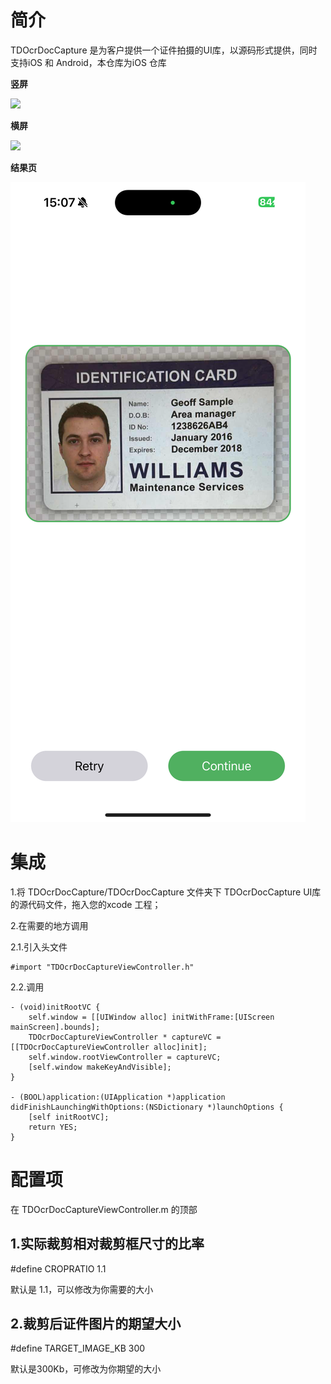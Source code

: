 # 简介

TDOcrDocCapture 是为客户提供一个证件拍摄的UI库，以源码形式提供，同时支持iOS 和 Android，本仓库为iOS 仓库

**竖屏**

![](./pic/portrait.PNG)

**横屏**

![](./pic/landscape.PNG)

**结果页**

![](./pic/result.PNG)


# 集成

1.将 TDOcrDocCapture/TDOcrDocCapture 文件夹下 TDOcrDocCapture UI库的源代码文件，拖入您的xcode 工程；

2.在需要的地方调用

2.1.引入头文件

```
#import "TDOcrDocCaptureViewController.h"
```

2.2.调用

```
- (void)initRootVC {
    self.window = [[UIWindow alloc] initWithFrame:[UIScreen mainScreen].bounds];
    TDOcrDocCaptureViewController * captureVC = [[TDOcrDocCaptureViewController alloc]init];
    self.window.rootViewController = captureVC;
    [self.window makeKeyAndVisible];
}

- (BOOL)application:(UIApplication *)application didFinishLaunchingWithOptions:(NSDictionary *)launchOptions {
    [self initRootVC];
    return YES;
}
```


# 配置项

在 TDOcrDocCaptureViewController.m 的顶部

## 1.实际裁剪相对裁剪框尺寸的比率

#define CROPRATIO  1.1

默认是 1.1，可以修改为你需要的大小


## 2.裁剪后证件图片的期望大小

#define TARGET_IMAGE_KB 300

默认是300Kb，可修改为你期望的大小
